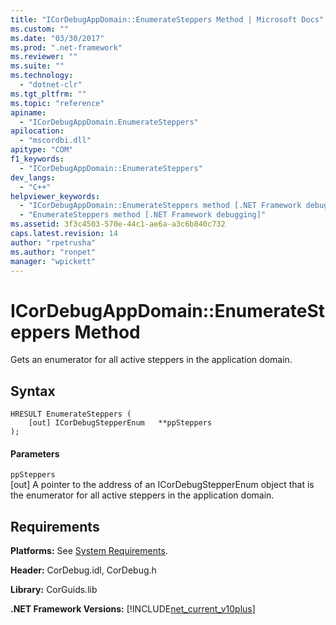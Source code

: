 ```yaml
---
title: "ICorDebugAppDomain::EnumerateSteppers Method | Microsoft Docs"
ms.custom: ""
ms.date: "03/30/2017"
ms.prod: ".net-framework"
ms.reviewer: ""
ms.suite: ""
ms.technology: 
  - "dotnet-clr"
ms.tgt_pltfrm: ""
ms.topic: "reference"
apiname: 
  - "ICorDebugAppDomain.EnumerateSteppers"
apilocation: 
  - "mscordbi.dll"
apitype: "COM"
f1_keywords: 
  - "ICorDebugAppDomain::EnumerateSteppers"
dev_langs: 
  - "C++"
helpviewer_keywords: 
  - "ICorDebugAppDomain::EnumerateSteppers method [.NET Framework debugging]"
  - "EnumerateSteppers method [.NET Framework debugging]"
ms.assetid: 3f3c4503-570e-44c1-ae6a-a3c6b840c732
caps.latest.revision: 14
author: "rpetrusha"
ms.author: "ronpet"
manager: "wpickett"
---
```

# ICorDebugAppDomain::EnumerateSteppers Method
Gets an enumerator for all active steppers in the application domain.  
  
## Syntax  
  
```  
HRESULT EnumerateSteppers (  
    [out] ICorDebugStepperEnum   **ppSteppers  
);  
```  
  
#### Parameters  
 `ppSteppers`  
 [out] A pointer to the address of an ICorDebugStepperEnum object that is the enumerator for all active steppers in the application domain.  
  
## Requirements  
 **Platforms:** See [System Requirements](../../../../docs/framework/get-started/system-requirements.md).  
  
 **Header:** CorDebug.idl, CorDebug.h  
  
 **Library:** CorGuids.lib  
  
 **.NET Framework Versions:** [!INCLUDE[net_current_v10plus](../../../../includes/net-current-v10plus-md.md)]
